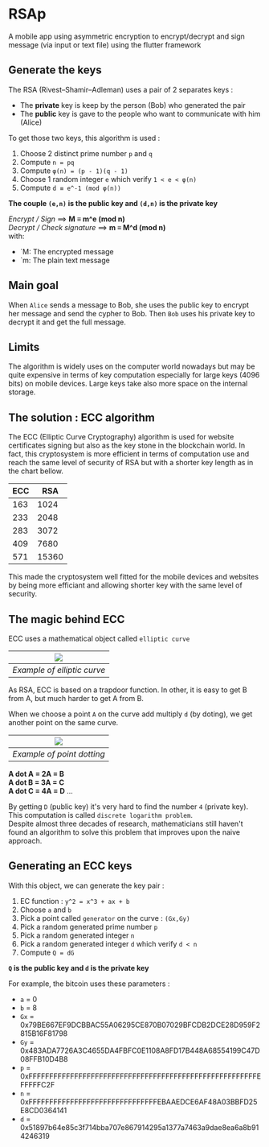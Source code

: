 # RSAp

A mobile app using asymmetric encryption to encrypt/decrypt and sign message (via input or text file) using the flutter framework

## Generate the keys

The RSA (Rivest–Shamir–Adleman) uses a pair of 2 separates keys : 
* The **private** key is keep by the person (Bob) who generated the pair
* The **public** key is gave to the people who want to communicate with him (Alice)

To get those two keys, this algorithm is used :
1. Choose 2 distinct prime number `p` and `q`
2. Compute `n = pq`
3. Compute `φ(n) = (p - 1)(q - 1)` 
4. Choose 1 random integer `e` which verify `1 < e < φ(n)`
5. Compute `d ≡ e^-1 (mod φ(n))`

**The couple `(e,n)` is the public key and `(d,n)` is the private key**

*Encrypt / Sign* ==> **M ≡ m^e (mod n)** \
*Decrypt / Check signature* ==> **m ≡ M^d (mod n)** \
with: 
* `M: The encrypted message
* `m: The plain text message

## Main goal

When `Alice` sends a message to Bob, she uses the public key to encrypt her message and send the cypher to
Bob. Then `Bob` uses his private key to decrypt it and get the full message.

## Limits

The algorithm is widely uses on the computer world nowadays but may be quite expensive in terms of
key computation especially for large keys (4096 bits) on mobile devices. Large keys take also more space on the 
internal storage.

## The solution : ECC algorithm

The ECC (Elliptic Curve Cryptography) algorithm is used for website certificates signing but also as the key stone 
in the blockchain world. In fact, this cryptosystem is more efficient in terms of computation use and reach the same level
of security of RSA but with a shorter key length as in the chart bellow.

| ECC | RSA   |
|-----|-------|
| 163 | 1024  |
| 233 | 2048  |
| 283 | 3072  |
| 409 | 7680  |
| 571 | 15360 |

This made the cryptosystem well fitted for the mobile devices and websites by being more efficiant and allowing 
shorter key with the same level of security.

## The magic behind ECC

ECC uses a mathematical object called `elliptic curve`

| ![](https://blog.cloudflare.com/content/images/image00.png) |
|------------------------------------------| 
| *Example of elliptic curve* |

As RSA, ECC is based on a trapdoor function. In other, it is easy to get B from A, but much harder to get A from B.

When we choose a point `A` on the curve add multiply `d` (by doting), we get another point on the same curve.

| ![](https://blog.cloudflare.com/content/images/image02.gif) |
|------------------------------------------| 
| *Example of point dotting* |


**A dot A = 2A = B** \
**A dot B = 3A = C** \
**A dot C = 4A = D**
... 

By getting `D` (public key) it's very hard to find the number `4` (private key). This computation is called 
`discrete logarithm problem`. \
Despite almost three decades of research, mathematicians still haven't found an algorithm to solve this problem
that improves upon the naive approach.

## Generating an ECC keys

With this object, we can generate the key pair : 
1. EC function : `y^2 = x^3 + ax + b`
2. Choose `a` and `b`
3. Pick a point called `generator` on the curve : `(Gx,Gy)`
4. Pick a random generated prime number `p`
5. Pick a random generated integer `n`
6. Pick a random generated integer `d` which verify `d < n`
7. Compute `Q = dG`

**`Q` is the public key and `d` is the private key**

For example, the bitcoin uses these parameters : 
* `a` = 0
* `b` = 8
* `Gx` = 0x79BE667EF9DCBBAC55A06295CE870B07029BFCDB2DCE28D959F2815B16F81798
* `Gy` = 0x483ADA7726A3C4655DA4FBFC0E1108A8FD17B448A68554199C47D08FFB10D4B8
* `p` = 0xFFFFFFFFFFFFFFFFFFFFFFFFFFFFFFFFFFFFFFFFFFFFFFFFFFFFFFFEFFFFFC2F
* `n` = 0xFFFFFFFFFFFFFFFFFFFFFFFFFFFFFFFEBAAEDCE6AF48A03BBFD25E8CD0364141
* `d` = 0x51897b64e85c3f714bba707e867914295a1377a7463a9dae8ea6a8b914246319



